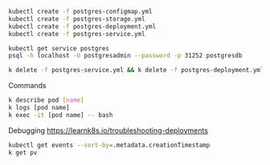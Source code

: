 ```bash
kubectl create -f postgres-configmap.yml
kubectl create -f postgres-storage.yml
kubectl create -f postgres-deployment.yml
kubectl create -f postgres-service.yml

kubectl get service postgres
psql -h localhost -U postgresadmin --password -p 31252 postgresdb

k delete -f postgres-service.yml && k delete -f postgres-deployment.yml && k delete -f postgres-storage.yml && k delete -f postgres-configmap.yml
```

Commands
```bash
k describe pod [name]
k logs [pod name]
k exec -it [pod name] -- bash
```

Debugging
https://learnk8s.io/troubleshooting-deployments
```bash
kubectl get events --sort-by=.metadata.creationTimestamp
k get pv
```
